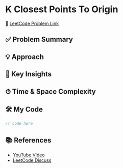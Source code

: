 # K Closest Points To Origin

🔗 [LeetCode Problem Link](https://leetcode.com/problems/k-closest-points-to-origin)

## ✅ Problem Summary

## 💡 Approach

## 🧠 Key Insights

## ⏱ Time & Space Complexity

## 🛠 My Code

```csharp
// code here
```

## 📚 References
- [YouTube Video]()
- [LeetCode Discuss]()
